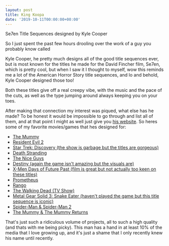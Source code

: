 ```yaml
---
layout: post
title: King Koopa
date: '2019-10-11T00:00:00+00:00'
---
```


Se7en Title Sequences designed by Kyle Cooper


So I just spent the past few hours drooling over the work of a guy you probably know called 


Kyle Cooper, he pretty much designs all of the good title sequences ever, but is most known for the titles he made for the David Fincher film, Se7en, which is pretty cool, but when I saw it I thought to myself, wow this reminds me a lot of the American Horror Story title sequences, and lo and behold, Kyle Cooper designed those too!

Both these titles give off a real creepy vibe, with the music and the pace of the cuts, as well as the type jumping around always keeping you on your toes. 

After making that connection my interest was piqued, what else has he made? To be honest it would be impossible to go through and list all of them, and at that point I might as well just give you [his website](http://www.prologue.com/). So heres some of my favorite movies/games that hes designed for:

* [The Mummy](http://www.prologue.com/portfolio/the-mummy/)
* [Resident Evil 2](http://www.prologue.com/portfolio/residentevil-2/)
* [Star Trek: Discovery (the show is garbage but the titles are gorgeous)](http://www.prologue.com/portfolio/star-trek-discovery/)
* [Death Stranding](http://www.prologue.com/portfolio/death-stranding/)
* [The Nice Guys](http://www.prologue.com/portfolio/the-nice-guys/)
* [Destiny (again the game isn't amazing but the visuals are)](http://www.prologue.com/portfolio/the-nice-guys/)
* [X-Men Days of Future Past (film is great but not actually too keen on these titles)](http://www.prologue.com/portfolio/xmen-days-of-future-past/)
* [Prometheus](http://www.prologue.com/portfolio/prometheus/)
* [Rango](http://www.prologue.com/portfolio/rango/)
* [The Walking Dead (TV Show)](http://www.prologue.com/portfolio/the-walking-dead/)
* [Metal Gear Solid 3: Snake Eater (haven't played the game but this title sequence is iconic)](http://www.prologue.com/portfolio/metal-gear-solid-3-snake-eater/)
* [Spider-Man & Spider-Man 2](http://www.prologue.com/portfolio/spiderman/)
* [The Mummy & The Mummy Returns](http://www.prologue.com/portfolio/the-mummy-returns/)

That's just such a ridiculous volume of projects, all to such a high quality (and thats with me being picky). This man has a hand in at least 10% of the media that I love growing up, and it's just a shame that I only recently knew his name until recently. 